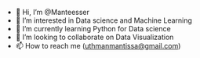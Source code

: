 - 👋 Hi, I’m @Manteesser
- 👀 I’m interested in Data science and Machine Learning
- 🌱 I’m currently learning Python for Data science
- 💞️ I’m looking to collaborate on Data Visualization 
- 📫 How to reach me (uthmanmantissa@gmail.com)

<!---
Manteesser/Manteesser is a ✨ special ✨ repository because its `README.md` (this file) appears on your GitHub profile.
You can click the Preview link to take a look at your changes.
--->
